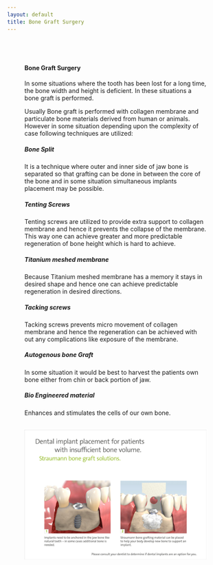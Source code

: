 ```yaml
---
layout: default
title: Bone Graft Surgery
---
```


<div class="row">
<div class="primary_color text-light" style="url() center; padding: 8%;">

<h4>Bone Graft Surgery</h4>
<p></p>

<p>In some situations where the tooth has been lost for a long time, the bone width and height is deficient. In these situations a bone graft is performed.
</p>

<p>Usually Bone graft is performed with collagen membrane and particulate bone materials derived from human or animals. However in some situation depending upon the complexity of case following techniques are utilized:
</p>

<h5>Bone Split</h5>
<p>It is a technique where outer and inner side of jaw bone is separated so that grafting can be done in between the core of the bone and in some situation simultaneous implants placement may be possible.
</p>

<h5>Tenting Screws</h5>
<p>Tenting screws are utilized to provide extra support to collagen membrane and hence it prevents the collapse of the membrane. This way one can achieve greater and more predictable regeneration of bone height which is hard to achieve.
</p>

<h5>Titanium meshed membrane</h5>
<p>Because Titanium meshed membrane has a memory it stays in desired shape and hence one can achieve predictable regeneration in desired directions.
</p>

<h5>Tacking screws</h5>
<p>Tacking screws prevents micro movement of collagen membrane and hence the regeneration can be achieved with out any complications like exposure of the membrane.
</p>

<h5>Autogenous bone Graft</h5>
<p>In some situation it would be best to harvest the patients own bone either from chin or back portion of jaw.
</p>
<h5>Bio Engineered material</h5>
<p>Enhances and stimulates the cells of our own bone.
</p>


<p>
<br />
<img alt="Dental implant placement for insufficient bone volume" src="/images/Dental_implant_placement_for_insufficient_bone_volume.jpg" />
</p>